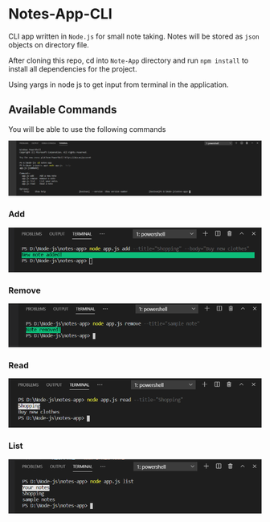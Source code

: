 # Notes-App-CLI


CLI app written in `Node.js` for small note taking. Notes will be stored as `json` objects on directory file.

After cloning this repo, cd into `Note-App` directory and run `npm install` to install all dependencies for the project.

Using yargs in node js to get input from terminal in the application.

## Available Commands

You will be able to use the following commands

![helpCommand](images/Available-Commands.png)

### Add

![helpCommand](images/Add.png)

### Remove

![helpCommand](images/Remove.png)

### Read

![helpCommand](images/Read.png)

### List

![helpCommand](images/List.png)
